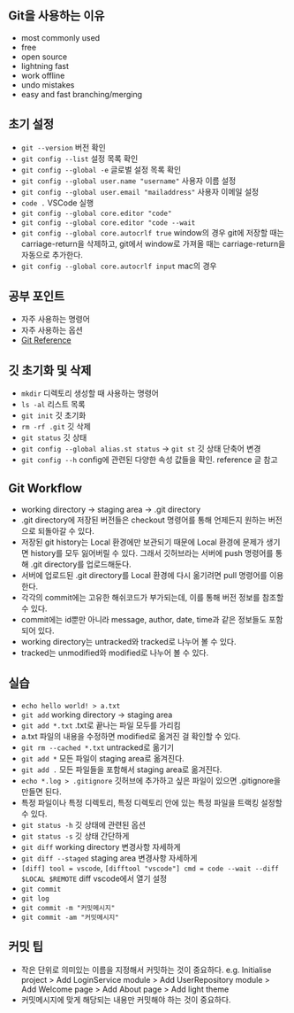 ## Git을 사용하는 이유

-   most commonly used
-   free
-   open source
-   lightning fast
-   work offline
-   undo mistakes
-   easy and fast branching/merging

## 초기 설정

-   `git --version` 버전 확인
-   `git config --list` 설정 목록 확인
-   `git config --global -e` 글로벌 설정 목록 확인
-   `git config --global user.name "username"` 사용자 이름 설정
-   `git config --global user.email "mailaddress"` 사용자 이메일 설정
-   `code .` VSCode 실행
-   `git config --global core.editor "code"`
-   `git config --global core.editor "code --wait`
-   `git config --global core.autocrlf true` window의 경우 git에 저장할 때는 carriage-return을 삭제하고, git에서 window로 가져올 때는 carriage-return을 자동으로 추가한다.
-   `git config --global core.autocrlf input` mac의 경우

## 공부 포인트

-   자주 사용하는 명령어
-   자주 사용하는 옵션
-   [Git Reference](https://git-scm.com/docs)

## 깃 초기화 및 삭제

-   `mkdir` 디렉토리 생성할 때 사용하는 명령어
-   `ls -al` 리스트 목록
-   `git init` 깃 초기화
-   `rm -rf .git` 깃 삭제
-   `git status` 깃 상태
-   `git config --global alias.st status` -> `git st` 깃 상태 단축어 변경
-   `git config --h` config에 관련된 다양한 속성 값들을 확인. reference 글 참고

## Git Workflow

-   working directory -> staging area -> .git directory
-   .git directory에 저장된 버전들은 checkout 명령어를 통해 언제든지 원하는 버전으로 되돌아갈 수 있다.
-   저장된 git history는 Local 환경에만 보관되기 때문에 Local 환경에 문제가 생기면 history를 모두 잃어버릴 수 있다. 그래서 깃허브라는 서버에 push 명령어를 통해 .git directory를 업로드해둔다.
-   서버에 업로드된 .git directory를 Local 환경에 다시 옮기려면 pull 명령어를 이용한다.
-   각각의 commit에는 고유한 해쉬코드가 부가되는데, 이를 통해 버전 정보를 참조할 수 있다.
-   commit에는 id뿐만 아니라 message, author, date, time과 같은 정보들도 포함되어 있다.
-   working directory는 untracked와 tracked로 나누어 볼 수 있다.
-   tracked는 unmodified와 modified로 나누어 볼 수 있다.

## 실습

-   `echo hello world! > a.txt`
-   `git add` working directory -> staging area
-   `git add *.txt` .txt로 끝나는 파일 모두를 가리킴
-   a.txt 파일의 내용을 수정하면 modified로 옮겨진 걸 확인할 수 있다.
-   `git rm --cached *.txt` untracked로 옮기기
-   `git add *` 모든 파일이 staging area로 옮겨진다.
-   `git add .` 모든 파일들을 포함해서 staging area로 옮겨진다.
-   `echo *.log > .gitignore` 깃허브에 추가하고 싶은 파일이 있으면 .gitignore을 만들면 된다.
-   특정 파일이나 특정 디렉토리, 특정 디렉토리 안에 있는 특정 파일을 트랙킹 설정할 수 있다.
-   `git status -h` 깃 상태에 관련된 옵션
-   `git status -s` 깃 상태 간단하게
-   `git diff` working directory 변경사항 자세하게
-   `git diff --staged` staging area 변경사항 자세하게
-   `[diff] tool = vscode`, `[difftool "vscode"] cmd = code --wait --diff $LOCAL $REMOTE` diff vscode에서 열기 설정
-   `git commit`
-   `git log`
-   `git commit -m "커밋메시지"`
-   `git commit -am "커밋메시지"`

## 커밋 팁

-   작은 단위로 의미있는 이름을 지정해서 커밋하는 것이 중요하다. e.g. Initialise project > Add LoginService module > Add UserRepository module > Add Welcome page > Add About page > Add light theme
-   커밋메시지에 맞게 해당되는 내용만 커밋해야 하는 것이 중요하다.
